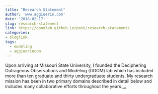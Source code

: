 ```yaml
---
title: "Research Statement"
author: 'www.aggieerin.com'
date: '2018-02-17'
slug: research-statement
link: https://doomlab.github.io/post/research-statement/
categories:
- bloglink
tags:
  - modeling
  - aggieerincom
---
```


Upon arriving at Missouri State University, I founded the Deciphering Outrageous Observations and Modeling (DOOM) lab which has included more than ten graduate and thirty undergraduate students. My research mission has been in two primary domains described in detail below and includes many collaborative efforts throughout the years.[... <i class="fas fa-external-link-alt"></i>](https://doomlab.github.io/post/research-statement/)


